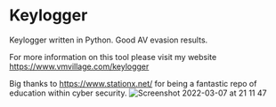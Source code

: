 # Keylogger
 Keylogger written in Python. Good AV evasion results. 
 
For more information on this tool please visit my website https://www.vmvillage.com/keylogger

Big thanks to https://www.stationx.net/ for being a fantastic repo of education within cyber security.
![Screenshot 2022-03-07 at 21 11 47](https://user-images.githubusercontent.com/53338724/157516242-0e6ea746-548c-463d-b1f2-c11e214196ba.png)
